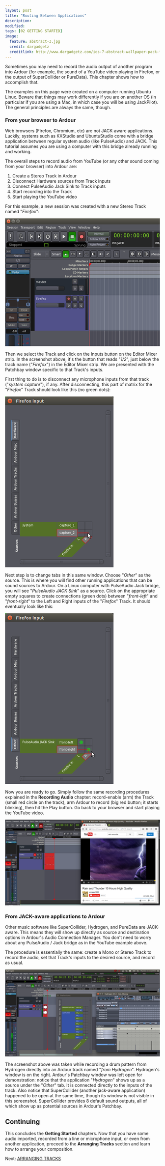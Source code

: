 ```yaml
---
layout: post
title: "Routing Between Applications"
description:
modified: 
tags: [02 GETTING STARTED]
image:
  feature: abstract-3.jpg
  credit: dargadgetz
  creditlink: http://www.dargadgetz.com/ios-7-abstract-wallpaper-pack-for-iphone-5-and-ipod-touch-retina/
---
```


Sometimes you may need to record the audio output of another program into Ardour (for example, the sound of a 
YouTube video playing in Firefox, or the output of SuperCollider or PureData). This chapter shows how to accomplish that.

The examples on this page were created on a computer running Ubuntu
Linux. Beware that things may work differently if you are on another OS
(in particular if you are using a Mac, in which case you will be using
JackPilot). The general principles are always the same, though.

### From your browser to Ardour

Web browsers (Firefox, Chromium, etc) are not JACK-aware applications.
Luckily, systems such as KXStudio and UbuntuStudio come with a bridge
application between regular system audio (like PulseAudio) and JACK. This
tutorial assumes you are using a computer with this bridge already
running and working.

The overall steps to record audio from YouTube (or any other sound
coming from your browser) into Ardour are:

1.  Create a Stereo Track in Ardour
2.  Disconnect Hardware sources from Track inputs
3.  Connect PulseAudio Jack Sink to Track inputs
4.  Start recording into the Track
5.  Start playing the YouTube video 

For this example, a new session was created with a new Stereo Track
named "*Firefox*":

![YouTube 1](../images/Ardour3_YouTube_1.png)

Then we select the Track and click on the Inputs button on the Editor
Mixer strip. In the screenshot above, it's the button that reads
"*1/2*", just below the track name ("*Firefox*") in the Editor Mixer
strip. We are presented with the Patchbay window specific to that
Track's inputs.

First thing to do is to disconnect any microphone inputs from that track
("*system capture*"), if any. After disconnecting, this part of matrix
for the "*Firefox*" Track should look like this (no green dots):

![YT 2](../images/Ardour3_YouTube_2.png) 

Next step is to change tabs in this same window. Choose "*Other*" as the
source. This is where you will find other running applications that can
be sound sources to Ardour. On a Linux computer with PulseAudio Jack
bridge, you will see "*PulseAudio JACK Sink*" as a source. Click on the
appropriate empty squares to create connections (green dots) between
"*front-left*" and "*front-right*" to the Left and Right inputs of the
"*Firefox*" Track. It should eventually look like this: 

![YT 3](../images/Ardour3_YouTube_3.png) 

Now you are ready to go. Simply follow the same recording procedures
explained in the **Recording Audio** chapter: record-enable (arm) the
Track (small red circle on the track), arm Ardour to record (big red
button; it starts blinking), then hit the Play button. Go back to your
browser and start playing the YouTube video.

![YT 4](../images/Ardour3_YouTube_4.png) 

### From JACK-aware applications to Ardour

Other music software like SuperCollider, Hydrogen, and PureData are
JACK-aware. This means they will show up directly as source and
destination options in Ardour's Audio Connection Manager. You don't need
to worry about any PulseAudio / Jack bridge as in the YouTube example
above.

The procedure is essentially the same: create a Mono or Stereo Track to
record the audio, set that Track's inputs to the desired source, and
record as usual. 

![Hydrogen](../images/Ardour3_Hydrogen.png) 

The screenshot above was taken while recording a drum pattern from
Hydrogen directly into an Ardour track named "*from Hydrogen*".
Hydrogen's window is on the right. Ardour's Patchbay window was left
open for demonstration: notice that the application "*Hydrogen*" shows
up as a source under the "*Other*" tab. It is connected directly to the
inputs of the track. Also notice that SuperCollider (another jack-aware
application) happened to be open at the same time, though its window is
not visible in this screenshot. SuperCollider provides 8 default sound
outputs, all of which show up as potential sources in Ardour's Patchbay.


Continuing
----------

This concludes the **Getting Started** chapters. Now that you have
some audio imported, recorded from a line or microphone input, or even
from another application, proceed to the **Arranging Tracks** section and learn how to arrange your composition.

Next: [ARRANGING TRACKS](../arranging-tracks)
